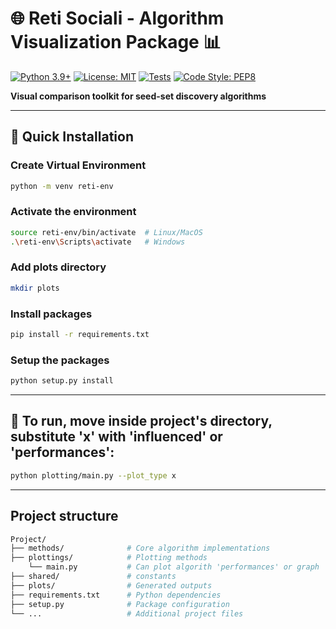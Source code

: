 # 🌐 Reti Sociali - Algorithm Visualization Package 📊

[![Python 3.9+](https://img.shields.io/badge/python-3.9+-blue.svg)](https://www.python.org/downloads/)
[![License: MIT](https://img.shields.io/badge/License-MIT-yellow.svg)](https://opensource.org/licenses/MIT)
[![Tests](https://img.shields.io/badge/tests-passing-brightgreen)]()
[![Code Style: PEP8](https://img.shields.io/badge/code%20style-PEP8-brightgreen.svg)](https://www.python.org/dev/peps/pep-0008/)

**Visual comparison toolkit for seed-set discovery algorithms**  

---

## 🔧 Quick Installation

### Create Virtual Environment
```bash
python -m venv reti-env
```
### Activate the environment
```bash
source reti-env/bin/activate  # Linux/MacOS
.\reti-env\Scripts\activate   # Windows
```
### Add plots directory
```bash
mkdir plots
```
### Install packages 
```bash
pip install -r requirements.txt
```
### Setup the packages
```bash
python setup.py install
```
---
## 🚀 To run, move inside project's directory, substitute 'x' with 'influenced' or 'performances':
```bash
python plotting/main.py --plot_type x 
```

---
## Project structure
```bash
Project/
├── methods/              # Core algorithm implementations
├── plottings/            # Plotting methods
    └── main.py           # Can plot algorith 'performances' or graph 'influenced' nodes
├── shared/               # constants
├── plots/                # Generated outputs
├── requirements.txt      # Python dependencies
├── setup.py              # Package configuration
└── ...                   # Additional project files
```